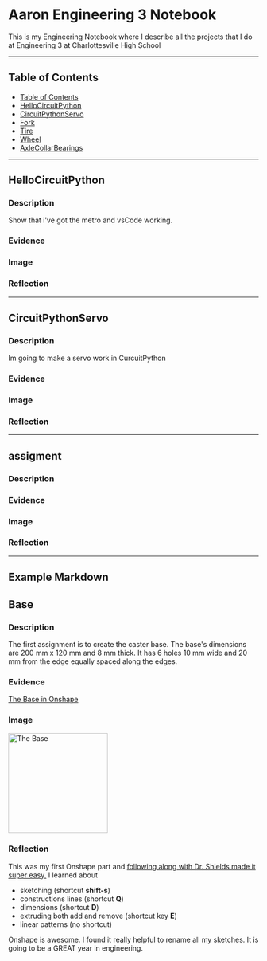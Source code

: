 # Aaron Engineering 3 Notebook
This is my Engineering Notebook where I describe all the projects that I do at Engineering 3 at Charlottesville High School

---
## Table of Contents
* [Table of Contents](#Table-of-Contents)
* [HelloCircuitPython](#HelloCircuitPython)
* [CircuitPythonServo](#CircuitPythonServo)
* [Fork](#Fork)
* [Tire](#Tire)
* [Wheel](#Wheel)
* [AxleCollarBearings](#AxleCollarBearings)

---

## HelloCircuitPython

### Description

Show that i've got the metro and vsCode working.

### Evidence

### Image

### Reflection
---


## CircuitPythonServo

### Description

Im going to make a servo work in CurcuitPython

### Evidence

### Image

### Reflection

---


## assigment

### Description

### Evidence

### Image

### Reflection

---

## Example Markdown
## Base

### Description

The first assignment is to create the caster base.  The base's dimensions are 200 mm x 120 mm and 8 mm thick.  It has 6 holes 10 mm wide and 20 mm from the edge equally spaced along the edges.

### Evidence
[The Base in Onshape](https://cvilleschools.onshape.com/documents/0d70f655203ca304cb3c5b7d/w/f55603f962f6fc74f5548a68/e/41d730c570a8d75fce9f51b6)

### Image

<img src="images/Base.jpg" alt="The Base" width="200">

### Reflection

This was my first Onshape part and [following along with Dr. Shields made it super easy.](https://www.youtube.com/watch?v=93BFUD-HAG8&feature=emb_title&scrlybrkr=5670f0b4)  I learned about 
* sketching (shortcut **shift-s**)
* constructions lines (shortcut **Q**)
* dimensions (shortcut **D**)
* extruding both add and remove (shortcut key **E**)
* linear patterns (no shortcut)

Onshape is awesome.  I found it really helpful to rename all my sketches.  It is going to be a GREAT year in engineering.
